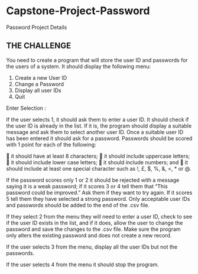 # Capstone-Project-Password
Password Project Details
## THE CHALLENGE 

You need to create a program that will store the user ID and passwords for the users of a system. It should display the following menu: 
1. Create a new User ID
2. Change a Password
3. Display all user IDs
4. Quit

Enter Selection :
 
If the user selects 1, it should ask them to enter a user ID. It should check if the user ID is already in the list. If it is, the program should display a suitable message and ask them to select another user ID. Once a suitable user ID has been entered it should ask for a password. Passwords should be scored with 1 point for each of the following:  

 it should have at least 8 characters; 
 it should include uppercase letters; 
 it should include lower case letters; 
 it should include numbers; and 
 it should include at least one special character such as !, £, $, %, &, <, * or @. 

If the password scores only 1 or 2 it should be rejected with a message saying it is a weak password; if it scores 3 or 4 tell them that “This password could be improved.”
Ask them if they want to try again. If it scores 5 tell them they have selected a strong password. Only acceptable user IDs and passwords should be added to the end of the .csv file. 

If they select 2 from the menu they will need to enter a user ID, check to see if the user ID exists in the list, and if it does, allow the user to change the password and save the changes to the .csv file. Make sure the program only alters the existing password and does not create a new record.  

If the user selects 3 from the menu, display all the user IDs but not the passwords. 

If the user selects 4 from the menu it should stop the program. 
